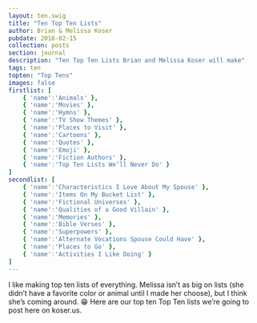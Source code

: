 ```yaml
---
layout: ten.swig
title: "Ten Top Ten Lists"
author: Brian & Melissa Koser
pubdate: 2016-02-15
collection: posts
section: journal
description: "Ten Top Ten Lists Brian and Melissa Koser will make"
tags: ten
topten: "Top Tens"
images: false
firstlist: [
    { 'name':'Animals' }, 
    { 'name':'Movies' }, 
    { 'name':'Hymns' }, 
    { 'name':'TV Show Themes' }, 
    { 'name':'Places to Visit' }, 
    { 'name':'Cartoons' }, 
    { 'name':'Quotes' }, 
    { 'name':'Emoji' }, 
    { 'name':'Fiction Authors' }, 
    { 'name':'Top Ten Lists We’ll Never Do' }
]
secondlist: [
    { 'name':'Characteristics I Love About My Spouse' }, 
    { 'name':'Items On My Bucket List' }, 
    { 'name':'Fictional Universes' }, 
    { 'name':'Qualities of a Good Villain' }, 
    { 'name':'Memories' }, 
    { 'name':'Bible Verses' }, 
    { 'name':'Superpowers' }, 
    { 'name':'Alternate Vocations Spouse Could Have' }, 
    { 'name':'Places to Go' }, 
    { 'name':'Activities I Like Doing' }
]
---
```


I like making top ten lists of everything. Melissa isn’t as big on lists (she didn’t have a favorite color or animal until I made her choose), but I think she’s coming around. 😁 Here are our top ten Top Ten lists we’re going to post here on koser.us.
